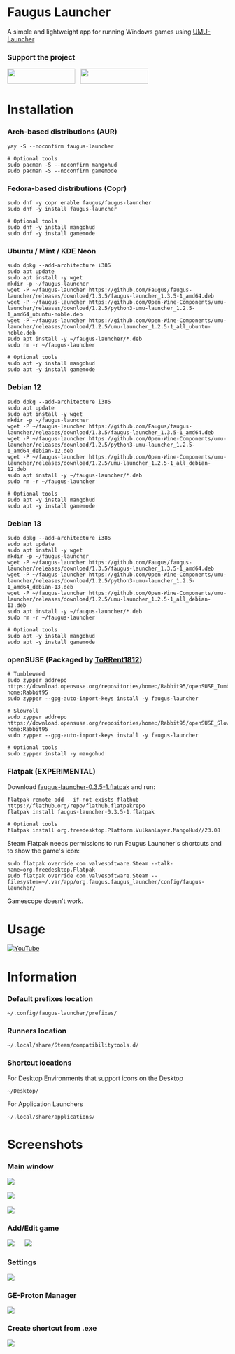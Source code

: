 # Faugus Launcher
A simple and lightweight app for running Windows games using [UMU-Launcher](https://github.com/Open-Wine-Components/umu-launcher)

### Support the project
<a href='https://ko-fi.com/K3K210EMDU' target='_blank'><img src=https://github.com/Faugus/faugus-launcher/blob/main/assets/ko-fi.png width="155" height="35"/></a>&nbsp;&nbsp;
<a href='https://www.paypal.com/donate/?business=57PP9DVD3VWAN&no_recurring=0&currency_code=USD' target='_blank'><img src=https://github.com/Faugus/faugus-launcher/blob/main/assets/paypal.png width="155" height="35"/></a>

# Installation
### Arch-based distributions (AUR)
```
yay -S --noconfirm faugus-launcher
```
```
# Optional tools
sudo pacman -S --noconfirm mangohud
sudo pacman -S --noconfirm gamemode
```

### Fedora-based distributions (Copr)
```
sudo dnf -y copr enable faugus/faugus-launcher
sudo dnf -y install faugus-launcher
```
```
# Optional tools
sudo dnf -y install mangohud
sudo dnf -y install gamemode
```

### Ubuntu / Mint / KDE Neon
```
sudo dpkg --add-architecture i386
sudo apt update
sudo apt install -y wget
mkdir -p ~/faugus-launcher
wget -P ~/faugus-launcher https://github.com/Faugus/faugus-launcher/releases/download/1.3.5/faugus-launcher_1.3.5-1_amd64.deb
wget -P ~/faugus-launcher https://github.com/Open-Wine-Components/umu-launcher/releases/download/1.2.5/python3-umu-launcher_1.2.5-1_amd64_ubuntu-noble.deb
wget -P ~/faugus-launcher https://github.com/Open-Wine-Components/umu-launcher/releases/download/1.2.5/umu-launcher_1.2.5-1_all_ubuntu-noble.deb
sudo apt install -y ~/faugus-launcher/*.deb
sudo rm -r ~/faugus-launcher
```
```
# Optional tools
sudo apt -y install mangohud
sudo apt -y install gamemode
```

### Debian 12
```
sudo dpkg --add-architecture i386
sudo apt update
sudo apt install -y wget
mkdir -p ~/faugus-launcher
wget -P ~/faugus-launcher https://github.com/Faugus/faugus-launcher/releases/download/1.3.5/faugus-launcher_1.3.5-1_amd64.deb
wget -P ~/faugus-launcher https://github.com/Open-Wine-Components/umu-launcher/releases/download/1.2.5/python3-umu-launcher_1.2.5-1_amd64_debian-12.deb
wget -P ~/faugus-launcher https://github.com/Open-Wine-Components/umu-launcher/releases/download/1.2.5/umu-launcher_1.2.5-1_all_debian-12.deb
sudo apt install -y ~/faugus-launcher/*.deb
sudo rm -r ~/faugus-launcher
```
```
# Optional tools
sudo apt -y install mangohud
sudo apt -y install gamemode
```

### Debian 13
```
sudo dpkg --add-architecture i386
sudo apt update
sudo apt install -y wget
mkdir -p ~/faugus-launcher
wget -P ~/faugus-launcher https://github.com/Faugus/faugus-launcher/releases/download/1.3.5/faugus-launcher_1.3.5-1_amd64.deb
wget -P ~/faugus-launcher https://github.com/Open-Wine-Components/umu-launcher/releases/download/1.2.5/python3-umu-launcher_1.2.5-1_amd64_debian-13.deb
wget -P ~/faugus-launcher https://github.com/Open-Wine-Components/umu-launcher/releases/download/1.2.5/umu-launcher_1.2.5-1_all_debian-13.deb
sudo apt install -y ~/faugus-launcher/*.deb
sudo rm -r ~/faugus-launcher
```
```
# Optional tools
sudo apt -y install mangohud
sudo apt -y install gamemode
```

### openSUSE (Packaged by [ToRRent1812](https://github.com/ToRRent1812))
```
# Tumbleweed
sudo zypper addrepo https://download.opensuse.org/repositories/home:/Rabbit95/openSUSE_Tumbleweed/ home:Rabbit95
sudo zypper --gpg-auto-import-keys install -y faugus-launcher
```
```
# Slowroll
sudo zypper addrepo https://download.opensuse.org/repositories/home:/Rabbit95/openSUSE_Slowroll/ home:Rabbit95
sudo zypper --gpg-auto-import-keys install -y faugus-launcher
```
```
# Optional tools
sudo zypper install -y mangohud
```

### Flatpak (EXPERIMENTAL)
Download <a href="https://github.com/Faugus/faugus-launcher/releases/download/1.3.5/faugus-launcher-0.3.5-1.flatpak">faugus-launcher-0.3.5-1.flatpak</a> and run:
```
flatpak remote-add --if-not-exists flathub https://flathub.org/repo/flathub.flatpakrepo
flatpak install faugus-launcher-0.3.5-1.flatpak
```
```
# Optional tools
flatpak install org.freedesktop.Platform.VulkanLayer.MangoHud//23.08
```
Steam Flatpak needs permissions to run Faugus Launcher's shortcuts and to show the game's icon:
```
sudo flatpak override com.valvesoftware.Steam --talk-name=org.freedesktop.Flatpak
sudo flatpak override com.valvesoftware.Steam --filesystem=~/.var/app/org.faugus.faugus_launcher/config/faugus-launcher/
```
Gamescope doesn't work.

# Usage
[![YouTube](http://i.ytimg.com/vi/Ay6C2f55Pc8/hqdefault.jpg)](https://www.youtube.com/watch?v=Ay6C2f55Pc8)

# Information
### Default prefixes location
```
~/.config/faugus-launcher/prefixes/
```

### Runners location
```
~/.local/share/Steam/compatibilitytools.d/
```

### Shortcut locations
For Desktop Environments that support icons on the Desktop
```
~/Desktop/
```
For Application Launchers
```
~/.local/share/applications/
```

# Screenshots
### Main window
<img src=https://github.com/user-attachments/assets/6f6fdd3e-857d-4aa2-b7b2-0238bc39125a/><br><br>
<img src=https://github.com/user-attachments/assets/eb988923-4f0c-4c89-97fb-f9106c90620d/><br><br>
<img src=https://github.com/user-attachments/assets/19b42740-92fa-4fae-befc-13296c97d029/><br>
### Add/Edit game
<img src=https://github.com/user-attachments/assets/89c41b52-ec4e-4f00-99ea-22d5c462e19b/>&nbsp;&nbsp;&nbsp;&nbsp;&nbsp;&nbsp;<img src=https://github.com/user-attachments/assets/cd929bf9-4a6b-461e-9aa6-0e701da679c4/><br>
### Settings
<img src=https://github.com/user-attachments/assets/584c176b-efb6-4590-bd08-956ad600da92/><br>
### GE-Proton Manager
<img src=https://github.com/user-attachments/assets/c46f90ac-7713-46bf-8795-33d3917fb48e/><br>
### Create shortcut from .exe
<img src=https://github.com/user-attachments/assets/cdc7cdf6-a67c-4405-b94f-566e0a20f5e6/><br>
